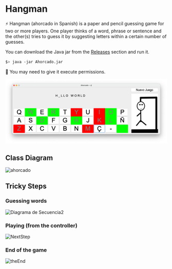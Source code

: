 # Hangman


⚡ Hangman (ahorcado in Spanish) is a paper and pencil guessing game for two or more players. One player thinks of a word, phrase or sentence and the other(s) tries to guess it by suggesting letters within a certain number of guesses. 

You can download the Java jar from the [Releases](https://github.com/pablojj1808/Ahorcado/releases) section and run it.

``` sh
$> java -jar Ahorcado.jar
```
🚫 You may need to give it execute permissions.

![](9.55.23.png)

## Class Diagram
![ahorcado](https://user-images.githubusercontent.com/45092820/111284864-d5ec6380-8640-11eb-82d3-92616900ff31.png)

## Tricky Steps
### Guessing words
![Diagrama de Secuencia2](https://user-images.githubusercontent.com/45092820/111284949-ef8dab00-8640-11eb-81d1-9340c3e0aa5c.png)

### Playing (from the controller)
![NextStep](https://user-images.githubusercontent.com/45092820/111284955-f1576e80-8640-11eb-8498-9e8a8dab814d.png)

### End of the game
![theEnd](https://user-images.githubusercontent.com/45092820/111284964-f2889b80-8640-11eb-9166-0d25b5157dd8.png)
